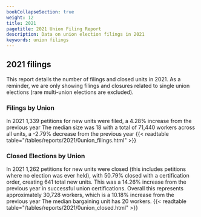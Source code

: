 ```yaml
---
bookCollapseSection: true
weight: 12
title: 2021
pagetitle: 2021 Union Filing Report
description: Data on union election filings in 2021
keywords: union filings
---
```


## 2021 filings

This report details the number of filings and closed units in 2021. As a reminder, we are only showing filings and closures related to single union elections (rare multi-union elections are excluded).

### Filings by Union
In 2021 1,339 petitions for new units were filed, a 4.28% increase from the previous year The median size was 18 with a total of 71,440 workers across all units, a -2.79% decrease from the previous year
{{< readtable table="/tables/reports/2021/0union_filings.html" >}}

### Closed Elections by Union
In 2021 1,262 petitions for new units were closed (this includes petitions where no election was ever held), with 50.79% closed with a certification order, creating 641 total new units. This was a 14.26% increase from the previous year in successful union certifications. Overall this represents approximately 30,728 workers, which is a 10.18% increase from the previous year The median bargaining unit has 20 workers.
{{< readtable table="/tables/reports/2021/0union_closed.html" >}}
